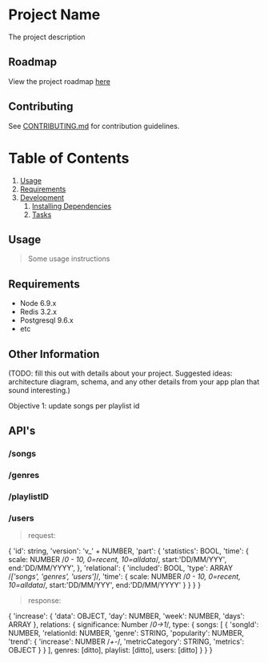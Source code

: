 # Project Name

The project description

## Roadmap

View the project roadmap [here](LINK_TO_DOC)

## Contributing

See [CONTRIBUTING.md](CONTRIBUTING.md) for contribution guidelines.

# Table of Contents

1. [Usage](#Usage)
1. [Requirements](#requirements)
1. [Development](#development)
    1. [Installing Dependencies](#installing-dependencies)
    1. [Tasks](#tasks)

## Usage

> Some usage instructions

## Requirements

- Node 6.9.x
- Redis 3.2.x
- Postgresql 9.6.x
- etc

## Other Information

(TODO: fill this out with details about your project. Suggested ideas: architecture diagram, schema, and any other details from your app plan that sound interesting.)

Objective 1: update songs per playlist id 

## API's

### /songs
### /genres
### /playlistID
### /users 
> request:

{
  'id': string,
  'version': 'v_' + NUMBER,
  'part': { 
    'statistics': BOOL,
    'time': {
      scale: NUMBER /*0 - 10, 0=recent, 10=alldata*/, 
      start:'DD/MM/YYY',
      end:'DD/MM/YYYY',
    },
    'relational': {
      'included': BOOL,
      'type': ARRAY /*['songs', 'genres', 'users']*/,
      'time': {
        scale: NUMBER /*0 - 10, 0=recent, 10=alldata*/, 
        start:'DD/MM/YYY',
        end:'DD/MM/YYYY'
      }
    }
  }
}

> response:

{
  'increase': {
    'data': OBJECT, 
    'day': NUMBER,
    'week': NUMBER,
    'days': ARRAY
  },
  relations: {
    significance: Number /*0->1*/,
    type: {
      songs: [
        {
          'songId': NUMBER,
          'relationId: NUMBER,
          'genre': STRING,
          'popularity': NUMBER,
          'trend': {
            'increase': NUMBER /*+-*/,
            'metricCategory': STRING,
            'metrics': OBJECT
          }
        }
      ],
      genres: [ditto], 
      playlist: [ditto],
      users: [ditto]
    }
  }
}


 

